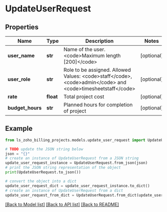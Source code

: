 # UpdateUserRequest


## Properties

Name | Type | Description | Notes
------------ | ------------- | ------------- | -------------
**user_name** | **str** | Name of the user. &lt;code&gt;Maximum length [200]&lt;/code&gt; | [optional] 
**user_role** | **str** | Role to be assigned. Allowed Values: &lt;code&gt;staff&lt;/code&gt;, &lt;code&gt;admin&lt;/code&gt; and &lt;code&gt;timesheetstaff&lt;/code&gt; | [optional] 
**rate** | **float** | Total project cost | [optional] 
**budget_hours** | **str** | Planned hours for completion of project | [optional] 

## Example

```python
from ls_zoho_billing_projects.models.update_user_request import UpdateUserRequest

# TODO update the JSON string below
json = "{}"
# create an instance of UpdateUserRequest from a JSON string
update_user_request_instance = UpdateUserRequest.from_json(json)
# print the JSON string representation of the object
print(UpdateUserRequest.to_json())

# convert the object into a dict
update_user_request_dict = update_user_request_instance.to_dict()
# create an instance of UpdateUserRequest from a dict
update_user_request_from_dict = UpdateUserRequest.from_dict(update_user_request_dict)
```
[[Back to Model list]](../README.md#documentation-for-models) [[Back to API list]](../README.md#documentation-for-api-endpoints) [[Back to README]](../README.md)


